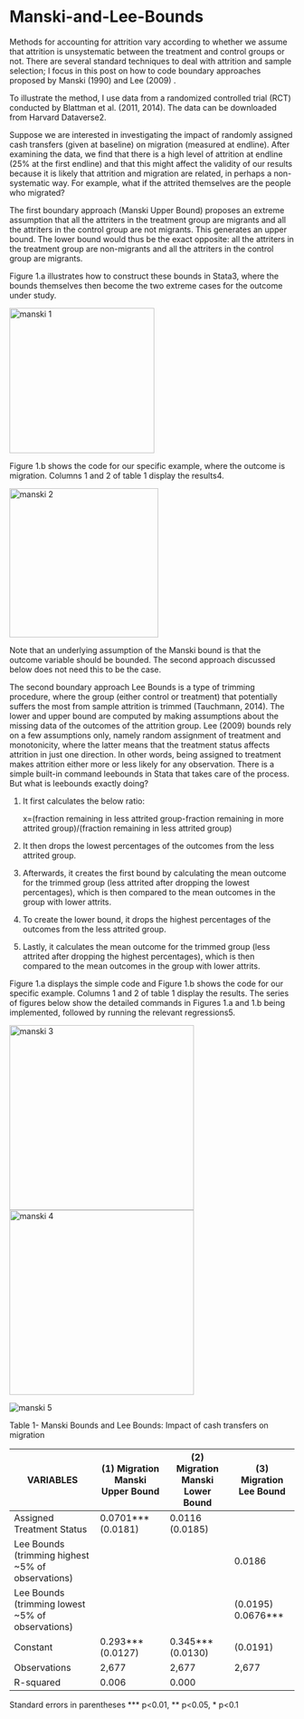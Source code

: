 # Manski-and-Lee-Bounds
Methods for accounting for attrition vary according to whether we assume that attrition is unsystematic between the treatment and control groups or not. There are several standard techniques to deal with attrition and sample selection; I focus in this post on how to code boundary approaches proposed by Manski (1990) and Lee (2009)  .

To illustrate the method, I use data from a randomized controlled trial (RCT) conducted by Blattman et al. (2011, 2014). The data can be downloaded from Harvard Dataverse2.

Suppose we are interested in investigating the impact of randomly assigned cash transfers (given at baseline) on migration (measured at endline). After examining the data, we find that there is a high level of attrition at endline (25% at the first endline) and that this might affect the validity of our results because it is likely that attrition and migration are related, in perhaps a non-systematic way. For example, what if the attrited themselves are the people who migrated?

The first boundary approach (Manski Upper Bound) proposes an extreme assumption that all the attriters in the treatment group are migrants and all the attriters in the control group are not migrants. This generates an upper bound. The lower bound would thus be the exact opposite: all the attriters in the treatment group are non-migrants and all the attriters in the control group are migrants. 

Figure 1.a illustrates how to construct these bounds in Stata3, where the bounds themselves then become the two extreme cases for the outcome under study. 

<img width="256" alt="manski 1" src="https://github.com/csae-coders-corner/Manski-and-Lee-Bounds/assets/148211163/ec7bdc64-7fb6-4571-b783-be75b5be0d44">

Figure 1.b shows the code for our specific example, where the outcome is migration. Columns 1 and 2 of table 1 display the results4.

<img width="263" alt="manski 2" src="https://github.com/csae-coders-corner/Manski-and-Lee-Bounds/assets/148211163/e11e98cf-72bb-48f8-8970-41adee2fee4c">

Note that an underlying assumption of the Manski bound is that the outcome variable should be bounded. The second approach discussed below does not need this to be the case. 

The second boundary approach Lee Bounds is a type of trimming procedure, where the group (either control or treatment) that potentially suffers the most from sample attrition is trimmed (Tauchmann, 2014). The lower and upper bound are computed by making assumptions about the missing data of the outcomes of the attrition group. Lee (2009) bounds rely on a few assumptions only, namely random assignment of treatment and monotonicity, where the latter means that the treatment status affects attrition in just one direction. In other words, being assigned to treatment makes attrition either more or less likely for any observation. There is a simple built-in command leebounds in Stata that takes care of the process. But what is leebounds exactly doing?


1. It first calculates the below ratio:

    x=(fraction remaining in less attrited group-fraction remaining in more     attrited group)/(fraction remaining in less attrited group)
	
2. It then drops the lowest percentages of the outcomes from the less attrited group.
3. Afterwards, it creates the first bound by calculating the mean outcome for the trimmed group (less attrited after dropping the lowest percentages), which is then compared to the mean outcomes in the group with lower attrits.
4. To create the lower bound, it drops the highest percentages of the outcomes from the less attrited group.
5. Lastly, it calculates the mean outcome for the trimmed group (less attrited after dropping the highest percentages), which is then compared to the mean outcomes in the group with lower attrits.

Figure 1.a displays the simple code and Figure 1.b shows the code for our specific example. Columns 1 and 2 of table 1 display the results. The series of figures below show the detailed commands in Figures 1.a and 1.b being implemented, followed by running the relevant regressions5.

<img width="326" alt="manski 3" src="https://github.com/csae-coders-corner/Manski-and-Lee-Bounds/assets/148211163/c6203158-36d5-4d87-9234-51081045dd38">

<img width="326" alt="manski 4" src="https://github.com/csae-coders-corner/Manski-and-Lee-Bounds/assets/148211163/0ae483b2-90ae-431f-978d-352237528198">

![manski 5](https://github.com/csae-coders-corner/Manski-and-Lee-Bounds/assets/148211163/b5681745-4a7f-4585-aaf4-99783d74747d)

Table 1- Manski Bounds and Lee Bounds: Impact of cash transfers on migration

| VARIABLES                                       | (1)	Migration Manski Upper Bound	| (2) Migration Manski Lower Bound	| (3) Migration Lee Bound |
|------------------------------------------------ |-----------------------------------|--------------------------------------|-------------------------|	
|Assigned Treatment Status	                      | 0.0701*** (0.0181)                |0.0116 (0.0185)                    	 |                         |
|Lee Bounds (trimming highest ~5% of observations)|                                   |                                      |	0.0186                 |
|Lee Bounds (trimming lowest ~5% of observations) |                                   |                                      | (0.0195)	0.0676***      |
|Constant	                                        | 0.293*** (0.0127)	                | 0.345*** (0.0130)	                   | (0.0191)                |
|Observations	                                    | 2,677	                            | 2,677                                |  2,677                  |
|R-squared	                                      | 0.006                            	| 0.000                                |                         |	

Standard errors in parentheses
*** p<0.01, ** p<0.05, * p<0.1

